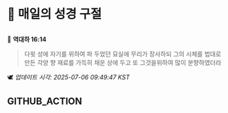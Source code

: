 # 🙏 매일의 성경 구절
##
<!-- START_BIBLE_VERSE -->
📖 **역대하 16:14**
> 다윗 성에 자기를 위하여 파 두었던 묘실에 무리가 장사하되 그의 시체를 법대로 만든 각양 향 재료를 가득히 채운 상에 두고 또 그것을위하여 많이 분향하였더라

🕊️ _업데이트 시각: 2025-07-06 09:49:47 KST_
  <!-- END_BIBLE_VERSE -->
## GITHUB_ACTION
